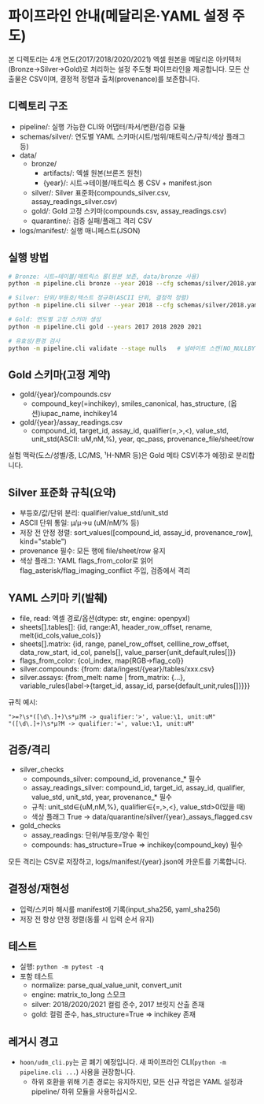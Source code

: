 # 파이프라인 안내(메달리온·YAML 설정 주도)

본 디렉토리는 4개 연도(2017/2018/2020/2021) 엑셀 원본을 메달리온 아키텍처(Bronze→Silver→Gold)로 처리하는 설정 주도형 파이프라인을 제공합니다. 모든 산출물은 CSV이며, 결정적 정렬과 출처(provenance)를 보존합니다.

## 디렉토리 구조
- pipeline/: 실행 가능한 CLI와 어댑터/파서/변환/검증 모듈
- schemas/silver/: 연도별 YAML 스키마(시트/범위/매트릭스/규칙/색상 플래그 등)
- data/
  - bronze/
    - artifacts/: 엑셀 원본(브론즈 원천)
    - {year}/: 시트→테이블/매트릭스 롱 CSV + manifest.json
  - silver/: Silver 표준화(compounds_silver.csv, assay_readings_silver.csv)
  - gold/: Gold 고정 스키마(compounds.csv, assay_readings.csv)
  - quarantine/: 검증 실패/플래그 격리 CSV
- logs/manifest/: 실행 매니페스트(JSON)

## 실행 방법
```bash
# Bronze: 시트→테이블/매트릭스 롱(원본 보존, data/bronze 사용)
python -m pipeline.cli bronze --year 2018 --cfg schemas/silver/2018.yaml

# Silver: 단위/부등호/텍스트 정규화(ASCII 단위, 결정적 정렬)
python -m pipeline.cli silver --year 2018 --cfg schemas/silver/2018.yaml

# Gold: 연도별 고정 스키마 생성
python -m pipeline.cli gold --years 2017 2018 2020 2021

# 유효성/환경 검사
python -m pipeline.cli validate --stage nulls   # 널바이트 스캔(NO_NULLBYTES 기대)
```

## Gold 스키마(고정 계약)
- gold/{year}/compounds.csv
  - compound_key(=inchikey), smiles_canonical, has_structure, (옵션)iupac_name, inchikey14
- gold/{year}/assay_readings.csv
  - compound_id, target_id, assay_id, qualifier(=,>,<), value_std, unit_std(ASCII: uM,nM,%), year, qc_pass, provenance_file/sheet/row

실험 맥락(도스/성별/종, LC/MS, ¹H-NMR 등)은 Gold 메타 CSV(추가 예정)로 분리합니다.

## Silver 표준화 규칙(요약)
- 부등호/값/단위 분리: qualifier/value_std/unit_std
- ASCII 단위 통일: µ/μ→u (uM/nM/% 등)
- 저장 전 안정 정렬: sort_values([compound_id, assay_id, provenance_row], kind="stable")
- provenance 필수: 모든 행에 file/sheet/row 유지
- 색상 플래그: YAML flags_from_color로 읽어 flag_asterisk/flag_imaging_conflict 주입, 검증에서 격리

## YAML 스키마 키(발췌)
- file, read: 엑셀 경로/옵션(dtype: str, engine: openpyxl)
- sheets[].tables[]: {id, range:A1, header_row_offset, rename, melt{id_cols,value_cols}}
- sheets[].matrix: {id, range, panel_row_offset, cellline_row_offset, data_row_start, id_col, panels[], value_parser{unit_default,rules[]}}
- flags_from_color: {col_index, map{RGB→flag_col}}
- silver.compounds: {from: data/ingest/{year}/tables/xxx.csv}
- silver.assays: {from_melt: name | from_matrix: {...}, variable_rules{label→{target_id, assay_id, parse{default_unit,rules[]}}}}

규칙 예시:
```
">=?\s*([\d\.]+)\s*µ?M -> qualifier:'>', value:\1, unit:uM"
"([\d\.]+)\s*µ?M -> qualifier:'=', value:\1, unit:uM"
```

## 검증/격리
- silver_checks
  - compounds_silver: compound_id, provenance_* 필수
  - assay_readings_silver: compound_id, target_id, assay_id, qualifier, value_std, unit_std, year, provenance_* 필수
  - 규칙: unit_std∈{uM,nM,%}, qualifier∈{=,>,<}, value_std>0(있을 때)
  - 색상 플래그 True → data/quarantine/silver/{year}_assays_flagged.csv
- gold_checks
  - assay_readings: 단위/부등호/양수 확인
  - compounds: has_structure=True ⇒ inchikey(compound_key) 필수

모든 격리는 CSV로 저장하고, logs/manifest/{year}.json에 카운트를 기록합니다.

## 결정성/재현성
- 입력/스키마 해시를 manifest에 기록(input_sha256, yaml_sha256)
- 저장 전 항상 안정 정렬(동률 시 입력 순서 유지)

## 테스트
- 실행: `python -m pytest -q`
- 포함 테스트
  - normalize: parse_qual_value_unit, convert_unit
  - engine: matrix_to_long 스모크
  - silver: 2018/2020/2021 컬럼 준수, 2017 브릿지 산출 존재
  - gold: 컬럼 준수, has_structure=True ⇒ inchikey 존재

## 레거시 경고
- `hoon/udm_cli.py`는 곧 폐기 예정입니다. 새 파이프라인 CLI(`python -m pipeline.cli ...`) 사용을 권장합니다.
  - 하위 호환을 위해 기존 경로는 유지하지만, 모든 신규 작업은 YAML 설정과 pipeline/ 하위 모듈을 사용하십시오.
